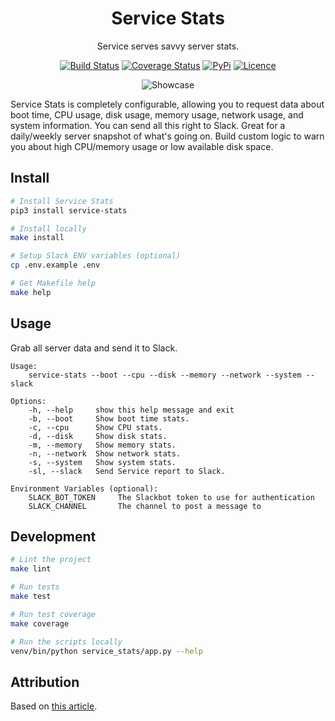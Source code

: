 <div align="center">

# Service Stats

Service serves savvy server stats.

[![Build Status](https://github.com/Justintime50/service-stats/workflows/build/badge.svg)](https://github.com/Justintime50/service-stats/actions)
[![Coverage Status](https://coveralls.io/repos/github/Justintime50/service-stats/badge.svg?branch=main)](https://coveralls.io/github/Justintime50/service-stats?branch=main)
[![PyPi](https://img.shields.io/pypi/v/service-stats)](https://pypi.org/project/service-stats/)
[![Licence](https://img.shields.io/github/license/justintime50/service-stats)](LICENSE)

<img src="assets/showcase.png" alt="Showcase">

</div>

Service Stats is completely configurable, allowing you to request data about boot time, CPU usage, disk usage, memory usage, network usage, and system information. You can send all this right to Slack. Great for a daily/weekly server snapshot of what's going on. Build custom logic to warn you about high CPU/memory usage or low available disk space.

## Install

```bash
# Install Service Stats
pip3 install service-stats

# Install locally
make install

# Setup Slack ENV variables (optional)
cp .env.example .env

# Get Makefile help
make help
```

## Usage

Grab all server data and send it to Slack.

```
Usage:
    service-stats --boot --cpu --disk --memory --network --system --slack

Options:
    -h, --help     show this help message and exit
    -b, --boot     Show boot time stats.
    -c, --cpu      Show CPU stats.
    -d, --disk     Show disk stats.
    -m, --memory   Show memory stats.
    -n, --network  Show network stats.
    -s, --system   Show system stats.
    -sl, --slack   Send Service report to Slack.

Environment Variables (optional):
    SLACK_BOT_TOKEN     The Slackbot token to use for authentication
    SLACK_CHANNEL       The channel to post a message to
```

## Development

```bash
# Lint the project
make lint

# Run tests
make test

# Run test coverage
make coverage

# Run the scripts locally
venv/bin/python service_stats/app.py --help
```

## Attribution

Based on [this article](https://www.thepythoncode.com/article/get-hardware-system-information-python).
